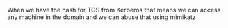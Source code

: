 When we have the hash for TGS from Kerberos that means we can access any machine in the domain and we can abuse that using mimikatz
